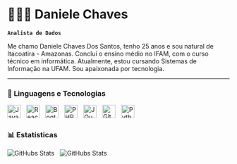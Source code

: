 # 👩🏻‍💻 Daniele Chaves

**`Analista de Dados`**

Me chamo Daniele Chaves Dos Santos, tenho 25 anos e sou natural de Itacoatira - Amazonas. Concluí o ensino médio no IFAM, com o curso técnico em informática. Atualmente, estou cursando Sistemas de Informação na UFAM. Sou apaixonada por tecnologia.

---

### 🤖 Linguagens e Tecnologias


<img 
    align="left" 
    alt="JavaScript" 
    title="JavaScript"
    width="30px" 
    style="padding-right: 10px;" 
    src="https://cdn.jsdelivr.net/gh/devicons/devicon@latest/icons/javascript/javascript-original.svg" 
/>
<img 
    align="left" 
    alt="React"
    title="React" 
    width="30px" 
    style="padding-right: 10px;" 
    src="https://cdn.jsdelivr.net/gh/devicons/devicon@latest/icons/react/react-original.svg" 
/>
<img 
    align="left" 
    alt="Bootstrap"
    title="Bootstrap" 
    width="30px" 
    style="padding-right: 10px;" 
    src="https://cdn.jsdelivr.net/gh/devicons/devicon@latest/icons/bootstrap/bootstrap-original.svg" 
/>
<img 
    align="left" 
    alt="PHP" 
    title="PHP"
    width="30px" 
    style="padding-right: 10px;" 
    src="https://cdn.jsdelivr.net/gh/devicons/devicon@latest/icons/php/php-original.svg" 
/>
<img 
    align="left" 
    alt="JQuery" 
    title="JQuery"
    width="30px" 
    style="padding-right: 10px;" 
    src="https://cdn.jsdelivr.net/gh/devicons/devicon@latest/icons/jquery/jquery-original.svg" 
/>
<img 
    align="left" 
    alt="Git" 
    title="Git"
    width="30px" 
    style="padding-right: 10px;" 
    src="https://cdn.jsdelivr.net/gh/devicons/devicon@latest/icons/git/git-original.svg" 
/>
<img 
    align="left" 
    alt="Python" 
    title="Python"
    width="30px" 
    style="padding-right: 10px;" 
    src="https://cdn.jsdelivr.net/gh/devicons/devicon@latest/icons/python/python-original.svg" 
/>

<br/>
<br/>

### 📊 Estatísticas

<img 
    align="left" 
    alt="GitHubs Stats"
    heigth="200"
    style="padding-right: 10px;" 
    src="https://github-readme-stats.vercel.app/api?username=danielec25&show_icons=true&theme=synthwave&include_all_commits_=true&locale=pt-br" 
/>

<img 
    align="left" 
    alt="GitHubs Stats"
    heigth="200"
    style="padding-right: 10px;" 
    src="https://github-readme-stats.vercel.app/api/top-langs/?username=danielec25&theme=tokyonight&layout=compact&custom_title=Tecnologias&langs_count=7" 
/>

